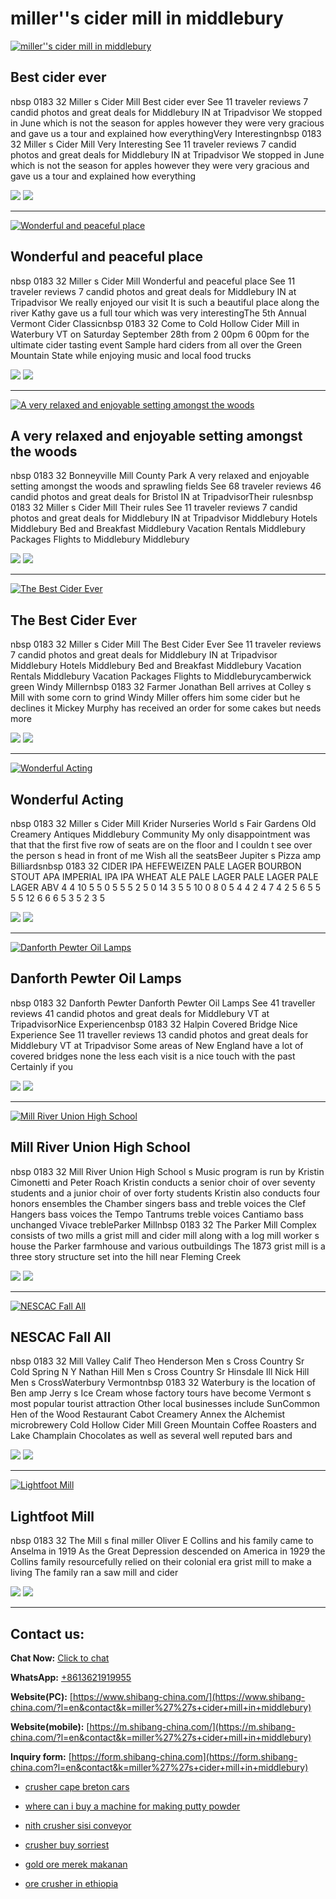 # miller''s cider mill in middlebury

<a href="https://swt.shibang-china.com/?l=en&img&k=miller%27%27s+cider+mill+in+middlebury" target="_blank">![miller''s cider mill in middlebury](http://static.shibang-china.com/all-800x300/1223.jpg)</a>

## Best cider ever
nbsp 0183 32 Miller s Cider Mill Best cider ever See 11 traveler reviews 7 candid photos and great deals for Middlebury IN at Tripadvisor We stopped in June which is not the season for apples however they were very gracious and gave us a tour and explained how everythingVery Interestingnbsp 0183 32 Miller s Cider Mill Very Interesting See 11 traveler reviews 7 candid photos and great deals for Middlebury IN at Tripadvisor We stopped in June which is not the season for apples however they were very gracious and gave us a tour and explained how everything


<a href="https://whatsapp.shibangsoft.com/WhatsApp.php" target="_blank" title="WhatsApp">![](http://static.shibang-china.com/icon/whatsapp.png)</a> <a href="https://swt.shibang-china.com/?l=en&icon&k=miller%27%27s+cider+mill+in+middlebury" target="_blank">![](http://static.shibang-china.com/icon/chat-en.png)</a>

---

<a href="https://swt.shibang-china.com/?l=en&img&k=miller%27%27s+cider+mill+in+middlebury" target="_blank">![Wonderful and peaceful place](http://static.shibang-china.com/all-800x300/1363.jpg)</a>

## Wonderful and peaceful place
nbsp 0183 32 Miller s Cider Mill Wonderful and peaceful place See 11 traveler reviews 7 candid photos and great deals for Middlebury IN at Tripadvisor We really enjoyed our visit It is such a beautiful place along the river Kathy gave us a full tour which was very interestingThe 5th Annual Vermont Cider Classicnbsp 0183 32 Come to Cold Hollow Cider Mill in Waterbury VT on Saturday September 28th from 2 00pm 6 00pm for the ultimate cider tasting event Sample hard ciders from all over the Green Mountain State while enjoying music and local food trucks


<a href="https://whatsapp.shibangsoft.com/WhatsApp.php" target="_blank" title="WhatsApp">![](http://static.shibang-china.com/icon/whatsapp.png)</a> <a href="https://swt.shibang-china.com/?l=en&icon&k=miller%27%27s+cider+mill+in+middlebury" target="_blank">![](http://static.shibang-china.com/icon/chat-en.png)</a>

---

<a href="https://swt.shibang-china.com/?l=en&img&k=miller%27%27s+cider+mill+in+middlebury" target="_blank">![A very relaxed and enjoyable setting amongst the woods](http://static.shibang-china.com/all-800x300/1345.jpg)</a>

## A very relaxed and enjoyable setting amongst the woods
nbsp 0183 32 Bonneyville Mill County Park A very relaxed and enjoyable setting amongst the woods and sprawling fields See 68 traveler reviews 46 candid photos and great deals for Bristol IN at TripadvisorTheir rulesnbsp 0183 32 Miller s Cider Mill Their rules See 11 traveler reviews 7 candid photos and great deals for Middlebury IN at Tripadvisor Middlebury Hotels Middlebury Bed and Breakfast Middlebury Vacation Rentals Middlebury Packages Flights to Middlebury Middlebury


<a href="https://whatsapp.shibangsoft.com/WhatsApp.php" target="_blank" title="WhatsApp">![](http://static.shibang-china.com/icon/whatsapp.png)</a> <a href="https://swt.shibang-china.com/?l=en&icon&k=miller%27%27s+cider+mill+in+middlebury" target="_blank">![](http://static.shibang-china.com/icon/chat-en.png)</a>

---

<a href="https://swt.shibang-china.com/?l=en&img&k=miller%27%27s+cider+mill+in+middlebury" target="_blank">![The Best Cider Ever](http://static.shibang-china.com/all-800x300/1109.jpg)</a>

## The Best Cider Ever
nbsp 0183 32 Miller s Cider Mill The Best Cider Ever See 11 traveler reviews 7 candid photos and great deals for Middlebury IN at Tripadvisor Middlebury Hotels Middlebury Bed and Breakfast Middlebury Vacation Rentals Middlebury Vacation Packages Flights to Middleburycamberwick green Windy Millernbsp 0183 32 Farmer Jonathan Bell arrives at Colley s Mill with some corn to grind Windy Miller offers him some cider but he declines it Mickey Murphy has received an order for some cakes but needs more


<a href="https://whatsapp.shibangsoft.com/WhatsApp.php" target="_blank" title="WhatsApp">![](http://static.shibang-china.com/icon/whatsapp.png)</a> <a href="https://swt.shibang-china.com/?l=en&icon&k=miller%27%27s+cider+mill+in+middlebury" target="_blank">![](http://static.shibang-china.com/icon/chat-en.png)</a>

---

<a href="https://swt.shibang-china.com/?l=en&img&k=miller%27%27s+cider+mill+in+middlebury" target="_blank">![Wonderful Acting](http://static.shibang-china.com/all-800x300/249.jpg)</a>

## Wonderful Acting
nbsp 0183 32 Miller s Cider Mill Krider Nurseries World s Fair Gardens Old Creamery Antiques Middlebury Community My only disappointment was that that the first five row of seats are on the floor and I couldn t see over the person s head in front of me Wish all the seatsBeer Jupiter s Pizza amp Billiardsnbsp 0183 32 CIDER IPA HEFEWEIZEN PALE LAGER BOURBON STOUT APA IMPERIAL IPA IPA WHEAT ALE PALE LAGER PALE LAGER PALE LAGER ABV 4 4 10 5 5 0 5 5 5 2 5 0 14 3 5 5 10 0 8 0 5 4 4 2 4 7 4 2 5 6 5 5 5 5 12 6 6 6 5 3 5 2 3 5


<a href="https://whatsapp.shibangsoft.com/WhatsApp.php" target="_blank" title="WhatsApp">![](http://static.shibang-china.com/icon/whatsapp.png)</a> <a href="https://swt.shibang-china.com/?l=en&icon&k=miller%27%27s+cider+mill+in+middlebury" target="_blank">![](http://static.shibang-china.com/icon/chat-en.png)</a>

---

<a href="https://swt.shibang-china.com/?l=en&img&k=miller%27%27s+cider+mill+in+middlebury" target="_blank">![Danforth Pewter Oil Lamps](http://static.shibang-china.com/all-800x300/664.jpg)</a>

## Danforth Pewter Oil Lamps
nbsp 0183 32 Danforth Pewter Danforth Pewter Oil Lamps See 41 traveller reviews 41 candid photos and great deals for Middlebury VT at TripadvisorNice Experiencenbsp 0183 32 Halpin Covered Bridge Nice Experience See 11 traveller reviews 13 candid photos and great deals for Middlebury VT at Tripadvisor Some areas of New England have a lot of covered bridges none the less each visit is a nice touch with the past Certainly if you


<a href="https://whatsapp.shibangsoft.com/WhatsApp.php" target="_blank" title="WhatsApp">![](http://static.shibang-china.com/icon/whatsapp.png)</a> <a href="https://swt.shibang-china.com/?l=en&icon&k=miller%27%27s+cider+mill+in+middlebury" target="_blank">![](http://static.shibang-china.com/icon/chat-en.png)</a>

---

<a href="https://swt.shibang-china.com/?l=en&img&k=miller%27%27s+cider+mill+in+middlebury" target="_blank">![Mill River Union High School](http://static.shibang-china.com/all-800x300/358.jpg)</a>

## Mill River Union High School
nbsp 0183 32 Mill River Union High School s Music program is run by Kristin Cimonetti and Peter Roach Kristin conducts a senior choir of over seventy students and a junior choir of over forty students Kristin also conducts four honors ensembles the Chamber singers bass and treble voices the Clef Hangers bass voices the Tempo Tantrums treble voices Cantiamo bass unchanged Vivace trebleParker Millnbsp 0183 32 The Parker Mill Complex consists of two mills a grist mill and cider mill along with a log mill worker s house the Parker farmhouse and various outbuildings The 1873 grist mill is a three story structure set into the hill near Fleming Creek


<a href="https://whatsapp.shibangsoft.com/WhatsApp.php" target="_blank" title="WhatsApp">![](http://static.shibang-china.com/icon/whatsapp.png)</a> <a href="https://swt.shibang-china.com/?l=en&icon&k=miller%27%27s+cider+mill+in+middlebury" target="_blank">![](http://static.shibang-china.com/icon/chat-en.png)</a>

---

<a href="https://swt.shibang-china.com/?l=en&img&k=miller%27%27s+cider+mill+in+middlebury" target="_blank">![NESCAC Fall All](http://static.shibang-china.com/all-800x300/346.jpg)</a>

## NESCAC Fall All
nbsp 0183 32 Mill Valley Calif Theo Henderson Men s Cross Country Sr Cold Spring N Y Nathan Hill Men s Cross Country Sr Hinsdale Ill Nick Hill Men s CrossWaterbury Vermontnbsp 0183 32 Waterbury is the location of Ben amp Jerry s Ice Cream whose factory tours have become Vermont s most popular tourist attraction Other local businesses include SunCommon Hen of the Wood Restaurant Cabot Creamery Annex the Alchemist microbrewery Cold Hollow Cider Mill Green Mountain Coffee Roasters and Lake Champlain Chocolates as well as several well reputed bars and


<a href="https://whatsapp.shibangsoft.com/WhatsApp.php" target="_blank" title="WhatsApp">![](http://static.shibang-china.com/icon/whatsapp.png)</a> <a href="https://swt.shibang-china.com/?l=en&icon&k=miller%27%27s+cider+mill+in+middlebury" target="_blank">![](http://static.shibang-china.com/icon/chat-en.png)</a>

---

<a href="https://swt.shibang-china.com/?l=en&img&k=miller%27%27s+cider+mill+in+middlebury" target="_blank">![Lightfoot Mill](http://static.shibang-china.com/all-800x300/1234.jpg)</a>

## Lightfoot Mill
nbsp 0183 32 The Mill s final miller Oliver E Collins and his family came to Anselma in 1919 As the Great Depression descended on America in 1929 the Collins family resourcefully relied on their colonial era grist mill to make a living The family ran a saw mill and cider

<a href="https://whatsapp.shibangsoft.com/WhatsApp.php" target="_blank" title="WhatsApp">![](http://static.shibang-china.com/icon/whatsapp.png)</a> <a href="https://swt.shibang-china.com/?l=en&icon&k=miller%27%27s+cider+mill+in+middlebury" target="_blank">![](http://static.shibang-china.com/icon/chat-en.png)</a>

---
## Contact us:

**Chat Now:** [Click to chat](https://swt.shibang-china.com?l=en&contact&k=miller%27%27s+cider+mill+in+middlebury)

**WhatsApp:**  [+8613621919955](https://whatsapp.shibangsoft.com/WhatsApp.php)

**Website(PC):** [https://www.shibang-china.com/](https://www.shibang-china.com/?l=en&contact&k=miller%27%27s+cider+mill+in+middlebury)

**Website(mobile):** [https://m.shibang-china.com/](https://m.shibang-china.com/?l=en&contact&k=miller%27%27s+cider+mill+in+middlebury)

**Inquiry form:** [https://form.shibang-china.com](https://form.shibang-china.com?l=en&contact&k=miller%27%27s+cider+mill+in+middlebury)

* [crusher cape breton cars](../168/crusher%20cape%20breton%20cars.md)

* [where can i buy a machine for making putty powder](../164/where%20can%20i%20buy%20a%20machine%20for%20making%20putty%20powder.md)

* [nith crusher sisi conveyor](../169/nith%20crusher%20sisi%20conveyor.md)

* [crusher buy sorriest](../170/crusher%20buy%20sorriest.md)

* [gold ore merek makanan](../161/gold%20ore%20merek%20makanan.md)

* [ore crusher in ethiopia](../167/ore%20crusher%20in%20ethiopia.md)